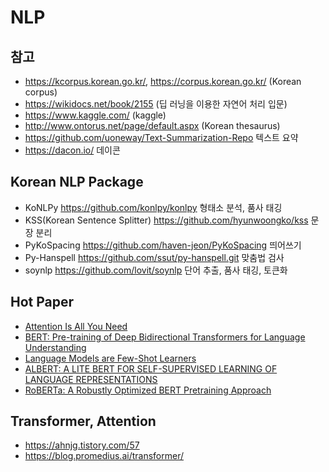 # NLP

## 참고 
- https://kcorpus.korean.go.kr/, https://corpus.korean.go.kr/ (Korean corpus)
- https://wikidocs.net/book/2155 (딥 러닝을 이용한 자연어 처리 입문)
- https://www.kaggle.com/ (kaggle)
- http://www.ontorus.net/page/default.aspx (Korean thesaurus)
- https://github.com/uoneway/Text-Summarization-Repo 텍스트 요약
- https://dacon.io/ 데이콘

## Korean NLP Package
- KoNLPy https://github.com/konlpy/konlpy 형태소 분석, 품사 태깅
- KSS(Korean Sentence Splitter) https://github.com/hyunwoongko/kss 문장 분리
- PyKoSpacing https://github.com/haven-jeon/PyKoSpacing 띄어쓰기
- Py-Hanspell https://github.com/ssut/py-hanspell.git 맞춤법 검사
- soynlp https://github.com/lovit/soynlp 단어 추출, 품사 태깅, 토큰화

## Hot Paper
- [Attention Is All You Need](https://papers.nips.cc/paper/7181-attention-is-all-you-need.pdf)
- [BERT: Pre-training of Deep Bidirectional Transformers for Language Understanding](https://arxiv.org/pdf/1810.04805.pdf)
- [Language Models are Few-Shot Learners](https://arxiv.org/pdf/2005.14165.pdf)
- [ALBERT: A LITE BERT FOR SELF-SUPERVISED LEARNING OF LANGUAGE REPRESENTATIONS](https://arxiv.org/pdf/1909.11942.pdf)
- [RoBERTa: A Robustly Optimized BERT Pretraining Approach](https://arxiv.org/pdf/1907.11692.pdf)

## Transformer, Attention
- https://ahnjg.tistory.com/57
- https://blog.promedius.ai/transformer/
